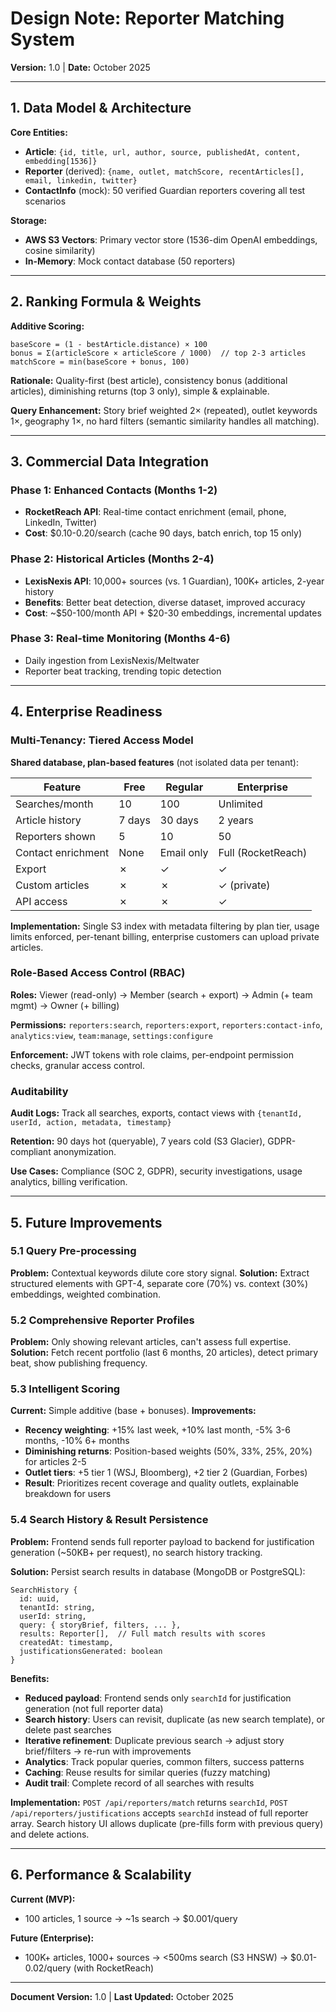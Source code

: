 # Design Note: Reporter Matching System

**Version:** 1.0 | **Date:** October 2025

---

## 1. Data Model & Architecture

**Core Entities:**
- **Article**: `{id, title, url, author, source, publishedAt, content, embedding[1536]}`
- **Reporter** (derived): `{name, outlet, matchScore, recentArticles[], email, linkedin, twitter}`
- **ContactInfo** (mock): 50 verified Guardian reporters covering all test scenarios

**Storage:**
- **AWS S3 Vectors**: Primary vector store (1536-dim OpenAI embeddings, cosine similarity)
- **In-Memory**: Mock contact database (50 reporters)

---

## 2. Ranking Formula & Weights

**Additive Scoring:**
```
baseScore = (1 - bestArticle.distance) × 100
bonus = Σ(articleScore × articleScore / 1000)  // top 2-3 articles
matchScore = min(baseScore + bonus, 100)
```

**Rationale:** Quality-first (best article), consistency bonus (additional articles), diminishing returns (top 3 only), simple & explainable.

**Query Enhancement:** Story brief weighted 2× (repeated), outlet keywords 1×, geography 1×, no hard filters (semantic similarity handles all matching).

---

## 3. Commercial Data Integration

### Phase 1: Enhanced Contacts (Months 1-2)
- **RocketReach API**: Real-time contact enrichment (email, phone, LinkedIn, Twitter)
- **Cost**: $0.10-0.20/search (cache 90 days, batch enrich, top 15 only)

### Phase 2: Historical Articles (Months 2-4)
- **LexisNexis API**: 10,000+ sources (vs. 1 Guardian), 100K+ articles, 2-year history
- **Benefits**: Better beat detection, diverse dataset, improved accuracy
- **Cost**: ~$50-100/month API + $20-30 embeddings, incremental updates

### Phase 3: Real-time Monitoring (Months 4-6)
- Daily ingestion from LexisNexis/Meltwater
- Reporter beat tracking, trending topic detection

---

## 4. Enterprise Readiness

### Multi-Tenancy: Tiered Access Model

**Shared database, plan-based features** (not isolated data per tenant):

| Feature | Free | Regular | Enterprise |
|---------|------|---------|------------|
| Searches/month | 10 | 100 | Unlimited |
| Article history | 7 days | 30 days | 2 years |
| Reporters shown | 5 | 10 | 50 |
| Contact enrichment | None | Email only | Full (RocketReach) |
| Export | ✗ | ✓ | ✓ |
| Custom articles | ✗ | ✗ | ✓ (private) |
| API access | ✗ | ✗ | ✓ |

**Implementation:** Single S3 index with metadata filtering by plan tier, usage limits enforced, per-tenant billing, enterprise customers can upload private articles.

### Role-Based Access Control (RBAC)

**Roles:** Viewer (read-only) → Member (search + export) → Admin (+ team mgmt) → Owner (+ billing)

**Permissions:** `reporters:search`, `reporters:export`, `reporters:contact-info`, `analytics:view`, `team:manage`, `settings:configure`

**Enforcement:** JWT tokens with role claims, per-endpoint permission checks, granular access control.

### Auditability

**Audit Logs:** Track all searches, exports, contact views with `{tenantId, userId, action, metadata, timestamp}`

**Retention:** 90 days hot (queryable), 7 years cold (S3 Glacier), GDPR-compliant anonymization.

**Use Cases:** Compliance (SOC 2, GDPR), security investigations, usage analytics, billing verification.

---

## 5. Future Improvements

### 5.1 Query Pre-processing
**Problem:** Contextual keywords dilute core story signal.
**Solution:** Extract structured elements with GPT-4, separate core (70%) vs. context (30%) embeddings, weighted combination.

### 5.2 Comprehensive Reporter Profiles
**Problem:** Only showing relevant articles, can't assess full expertise.
**Solution:** Fetch recent portfolio (last 6 months, 20 articles), detect primary beat, show publishing frequency.

### 5.3 Intelligent Scoring
**Current:** Simple additive (base + bonuses).
**Improvements:** 
- **Recency weighting**: +15% last week, +10% last month, -5% 3-6 months, -10% 6+ months
- **Diminishing returns**: Position-based weights (50%, 33%, 25%, 20%) for articles 2-5
- **Outlet tiers**: +5 tier 1 (WSJ, Bloomberg), +2 tier 2 (Guardian, Forbes)
- **Result**: Prioritizes recent coverage and quality outlets, explainable breakdown for users

### 5.4 Search History & Result Persistence
**Problem:** Frontend sends full reporter payload to backend for justification generation (~50KB+ per request), no search history tracking.

**Solution:** Persist search results in database (MongoDB or PostgreSQL):
```
SearchHistory {
  id: uuid,
  tenantId: string,
  userId: string,
  query: { storyBrief, filters, ... },
  results: Reporter[],  // Full match results with scores
  createdAt: timestamp,
  justificationsGenerated: boolean
}
```

**Benefits:**
- **Reduced payload**: Frontend sends only `searchId` for justification generation (not full reporter data)
- **Search history**: Users can revisit, duplicate (as new search template), or delete past searches
- **Iterative refinement**: Duplicate previous search → adjust story brief/filters → re-run with improvements
- **Analytics**: Track popular queries, common filters, success patterns
- **Caching**: Reuse results for similar queries (fuzzy matching)
- **Audit trail**: Complete record of all searches with results

**Implementation:** `POST /api/reporters/match` returns `searchId`, `POST /api/reporters/justifications` accepts `searchId` instead of full reporter array. Search history UI allows duplicate (pre-fills form with previous query) and delete actions.

---

## 6. Performance & Scalability

**Current (MVP):**
- 100 articles, 1 source → ~1s search → $0.001/query

**Future (Enterprise):**
- 100K+ articles, 1000+ sources → <500ms search (S3 HNSW) → $0.01-0.02/query (with RocketReach)

---

**Document Version:** 1.0 | **Last Updated:** October 2025

